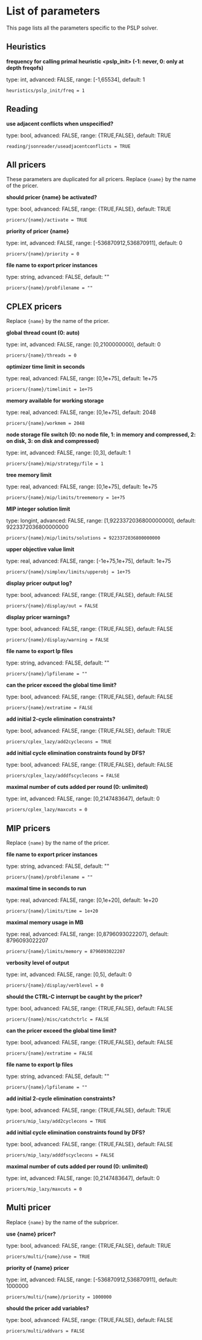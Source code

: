 # List of parameters

This page lists all the parameters specific to the PSLP solver.


## Heuristics

**frequency for calling primal heuristic <pslp_init> (-1: never, 0: only at depth freqofs)**

type: int, advanced: FALSE, range: [-1,65534], default: 1

```
heuristics/pslp_init/freq = 1
```


## Reading

**use adjacent conflicts when unspecified?**

type: bool, advanced: FALSE, range: {TRUE,FALSE}, default: TRUE

```
reading/jsonreader/useadjacentconflicts = TRUE
```


## All pricers

These parameters are duplicated for all pricers. Replace `{name}` by the name of the pricer.

**should pricer {name} be activated?**

type: bool, advanced: FALSE, range: {TRUE,FALSE}, default: TRUE

```
pricers/{name}/activate = TRUE
```

**priority of pricer {name}**

type: int, advanced: FALSE, range: [-536870912,536870911], default: 0

```
pricers/{name}/priority = 0
```

**file name to export pricer instances**

type: string, advanced: FALSE, default: ""

```
pricers/{name}/probfilename = ""
```


## CPLEX pricers

Replace `{name}` by the name of the pricer.

**global thread count (0: auto)**

type: int, advanced: FALSE, range: [0,2100000000], default: 0

```
pricers/{name}/threads = 0
```

**optimizer time limit in seconds**

type: real, advanced: FALSE, range: [0,1e+75], default: 1e+75

```
pricers/{name}/timelimit = 1e+75
```

**memory available for working storage**

type: real, advanced: FALSE, range: [0,1e+75], default: 2048

```
pricers/{name}/workmem = 2048
```

**node storage file switch (0: no node file, 1: in memory and compressed, 2: on disk, 3: on disk and compressed)**

type: int, advanced: FALSE, range: [0,3], default: 1

```
pricers/{name}/mip/strategy/file = 1
```

**tree memory limit**

type: real, advanced: FALSE, range: [0,1e+75], default: 1e+75

```
pricers/{name}/mip/limits/treememory = 1e+75
```

**MIP integer solution limit**

type: longint, advanced: FALSE, range: [1,9223372036800000000], default: 9223372036800000000

```
pricers/{name}/mip/limits/solutions = 9223372036800000000
```

**upper objective value limit**

type: real, advanced: FALSE, range: [-1e+75,1e+75], default: 1e+75

```
pricers/{name}/simplex/limits/upperobj = 1e+75
```

**display pricer output log?**

type: bool, advanced: FALSE, range: {TRUE,FALSE}, default: FALSE

```
pricers/{name}/display/out = FALSE
```

**display pricer warnings?**

type: bool, advanced: FALSE, range: {TRUE,FALSE}, default: FALSE

```
pricers/{name}/display/warning = FALSE
```

**file name to export lp files**

type: string, advanced: FALSE, default: ""

```
pricers/{name}/lpfilename = ""
```

**can the pricer exceed the global time limit?**

type: bool, advanced: FALSE, range: {TRUE,FALSE}, default: FALSE

```
pricers/{name}/extratime = FALSE
```

**add initial 2-cycle elimination constraints?**

type: bool, advanced: FALSE, range: {TRUE,FALSE}, default: TRUE

```
pricers/cplex_lazy/add2cyclecons = TRUE
```

**add initial cycle elimination constraints found by DFS?**

type: bool, advanced: FALSE, range: {TRUE,FALSE}, default: FALSE

```
pricers/cplex_lazy/adddfscyclecons = FALSE
```

**maximal number of cuts added per round (0: unlimited)**

type: int, advanced: FALSE, range: [0,2147483647], default: 0

```
pricers/cplex_lazy/maxcuts = 0
```


## MIP pricers

Replace `{name}` by the name of the pricer.

**file name to export pricer instances**

type: string, advanced: FALSE, default: ""

```
pricers/{name}/probfilename = ""
```

**maximal time in seconds to run**

type: real, advanced: FALSE, range: [0,1e+20], default: 1e+20

```
pricers/{name}/limits/time = 1e+20
```

**maximal memory usage in MB**

type: real, advanced: FALSE, range: [0,8796093022207], default: 8796093022207

```
pricers/{name}/limits/memory = 8796093022207
```

**verbosity level of output**

type: int, advanced: FALSE, range: [0,5], default: 0

```
pricers/{name}/display/verblevel = 0
```

**should the CTRL-C interrupt be caught by the pricer?**

type: bool, advanced: FALSE, range: {TRUE,FALSE}, default: FALSE

```
pricers/{name}/misc/catchctrlc = FALSE
```

**can the pricer exceed the global time limit?**

type: bool, advanced: FALSE, range: {TRUE,FALSE}, default: FALSE

```
pricers/{name}/extratime = FALSE
```

**file name to export lp files**

type: string, advanced: FALSE, default: ""

```
pricers/{name}/lpfilename = ""
```

**add initial 2-cycle elimination constraints?**

type: bool, advanced: FALSE, range: {TRUE,FALSE}, default: TRUE

```
pricers/mip_lazy/add2cyclecons = TRUE
```

**add initial cycle elimination constraints found by DFS?**

type: bool, advanced: FALSE, range: {TRUE,FALSE}, default: FALSE

```
pricers/mip_lazy/adddfscyclecons = FALSE
```

**maximal number of cuts added per round (0: unlimited)**

type: int, advanced: FALSE, range: [0,2147483647], default: 0

```
pricers/mip_lazy/maxcuts = 0
```


## Multi pricer

Replace `{name}` by the name of the subpricer.

**use {name} pricer?**

type: bool, advanced: FALSE, range: {TRUE,FALSE}, default: TRUE

```
pricers/multi/{name}/use = TRUE
```

**priority of {name} pricer**

type: int, advanced: FALSE, range: [-536870912,536870911], default: 1000000

```
pricers/multi/{name}/priority = 1000000
```

**should the pricer add variables?**

type: bool, advanced: FALSE, range: {TRUE,FALSE}, default: FALSE

```
pricers/multi/addvars = FALSE
```